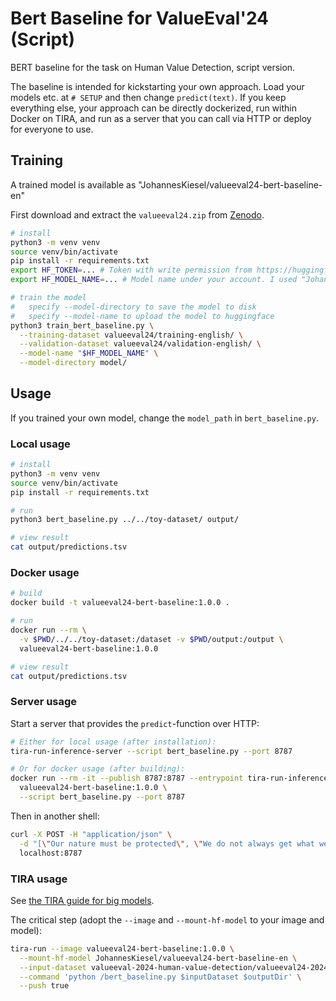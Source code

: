 # Bert Baseline for ValueEval'24 (Script)
BERT baseline for the task on Human Value Detection, script version.

The baseline is intended for kickstarting your own approach.
Load your models
etc. at `# SETUP` and then change `predict(text)`. If you keep everything else,
your approach can be directly dockerized, run within Docker on TIRA, and run as
a server that you can call via HTTP or deploy for everyone to use.

## Training
A trained model is available as "JohannesKiesel/valueeval24-bert-baseline-en"

First download and extract the `valueeval24.zip` from [Zenodo](https://zenodo.org/doi/10.5281/zenodo.10396293).
```bash
# install
python3 -m venv venv
source venv/bin/activate
pip install -r requirements.txt
export HF_TOKEN=... # Token with write permission from https://huggingface.co/settings/tokens, needed to upload your trained model
export HF_MODEL_NAME=... # Model name under your account. I used "JohannesKiesel/valueeval24-bert-baseline-en" for https://huggingface.co/JohannesKiesel/valueeval24-bert-baseline-en

# train the model
#   specify --model-directory to save the model to disk
#   specify --model-name to upload the model to huggingface
python3 train_bert_baseline.py \
  --training-dataset valueeval24/training-english/ \
  --validation-dataset valueeval24/validation-english/ \
  --model-name "$HF_MODEL_NAME" \
  --model-directory model/
```

## Usage
If you trained your own model, change the `model_path` in `bert_baseline.py`.

### Local usage
```bash
# install
python3 -m venv venv
source venv/bin/activate
pip install -r requirements.txt

# run
python3 bert_baseline.py ../../toy-dataset/ output/

# view result
cat output/predictions.tsv
```

### Docker usage
```bash
# build
docker build -t valueeval24-bert-baseline:1.0.0 .

# run
docker run --rm \
  -v $PWD/../../toy-dataset:/dataset -v $PWD/output:/output \
  valueeval24-bert-baseline:1.0.0

# view result
cat output/predictions.tsv
```

### Server usage
Start a server that provides the `predict`-function over HTTP:
```bash
# Either for local usage (after installation):
tira-run-inference-server --script bert_baseline.py --port 8787

# Or for docker usage (after building):
docker run --rm -it --publish 8787:8787 --entrypoint tira-run-inference-server \
  valueeval24-bert-baseline:1.0.0 \
  --script bert_baseline.py --port 8787
```
Then in another shell:
```bash
curl -X POST -H "application/json" \
  -d "[\"Our nature must be protected\", \"We do not always get what we want\"]" \
  localhost:8787
```

### TIRA usage
See [the TIRA guide for big models](https://www.tira.io/t/how-to-use-very-big-models-e-g-large-language-models-from-hugging-face-on-a100-gpus-in-tira/2778).

The critical step (adopt the `--image` and `--mount-hf-model` to your image and model):
```bash
tira-run --image valueeval24-bert-baseline:1.0.0 \
  --mount-hf-model JohannesKiesel/valueeval24-bert-baseline-en \
  --input-dataset valueeval-2024-human-value-detection/valueeval24-2024-04-15-validation-english-20240415-training \
  --command 'python /bert_baseline.py $inputDataset $outputDir' \
  --push true
```
